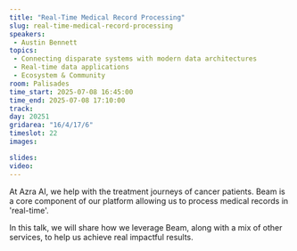 ```yaml
---
title: "Real-Time Medical Record Processing"
slug: real-time-medical-record-processing
speakers:
 - Austin Bennett
topics:
 - Connecting disparate systems with modern data architectures
 - Real-time data applications
 - Ecosystem & Community
room: Palisades
time_start: 2025-07-08 16:45:00
time_end: 2025-07-08 17:10:00
track: 
day: 20251
gridarea: "16/4/17/6"
timeslot: 22 
images: 

slides:
video:
---
```


At Azra AI, we help with the treatment journeys of cancer patients.  Beam is a core component of our platform allowing us to process medical records in 'real-time'.

In this talk, we will share how we leverage Beam, along with a mix of other services, to help us achieve real impactful results.  

